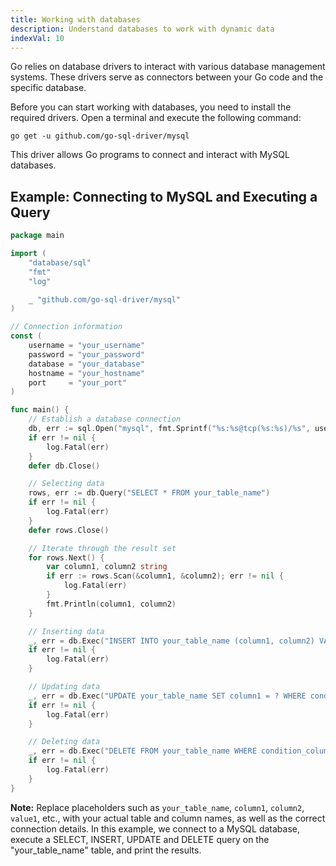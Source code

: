 ```yaml
---
title: Working with databases
description: Understand databases to work with dynamic data
indexVal: 10
---
```


Go relies on database drivers to interact with various database management systems. These drivers serve as connectors between your Go code and the specific database.

Before you can start working with databases, you need to install the required drivers. Open a terminal and execute the following command:

`go get -u github.com/go-sql-driver/mysql`

This driver allows Go programs to connect and interact with MySQL databases.

## Example: Connecting to MySQL and Executing a Query

```go
package main

import (
    "database/sql"
    "fmt"
    "log"

    _ "github.com/go-sql-driver/mysql"
)

// Connection information
const (
    username = "your_username"
    password = "your_password"
    database = "your_database"
    hostname = "your_hostname"
    port     = "your_port"
)

func main() {
    // Establish a database connection
    db, err := sql.Open("mysql", fmt.Sprintf("%s:%s@tcp(%s:%s)/%s", username, password, hostname, port, database))
    if err != nil {
        log.Fatal(err)
    }
    defer db.Close()

    // Selecting data
    rows, err := db.Query("SELECT * FROM your_table_name")
    if err != nil {
        log.Fatal(err)
    }
    defer rows.Close()

    // Iterate through the result set
    for rows.Next() {
        var column1, column2 string
        if err := rows.Scan(&column1, &column2); err != nil {
            log.Fatal(err)
        }
        fmt.Println(column1, column2)
    }

    // Inserting data
    _, err = db.Exec("INSERT INTO your_table_name (column1, column2) VALUES (?, ?)", value1, value2)
    if err != nil {
        log.Fatal(err)
    }

    // Updating data
    _, err = db.Exec("UPDATE your_table_name SET column1 = ? WHERE condition_column = ?", new_value, condition_value)
    if err != nil {
        log.Fatal(err)
    }

    // Deleting data
    _, err = db.Exec("DELETE FROM your_table_name WHERE condition_column = ?", value_to_delete)
    if err != nil {
        log.Fatal(err)
    }
}
```
**Note:** Replace placeholders such as `your_table_name`, `column1`, `column2`, `value1`, etc., with your actual table and column names, as well as the correct connection details.
In this example, we connect to a MySQL database, execute a SELECT, INSERT, UPDATE and DELETE query on the "your_table_name" table, and print the results.
